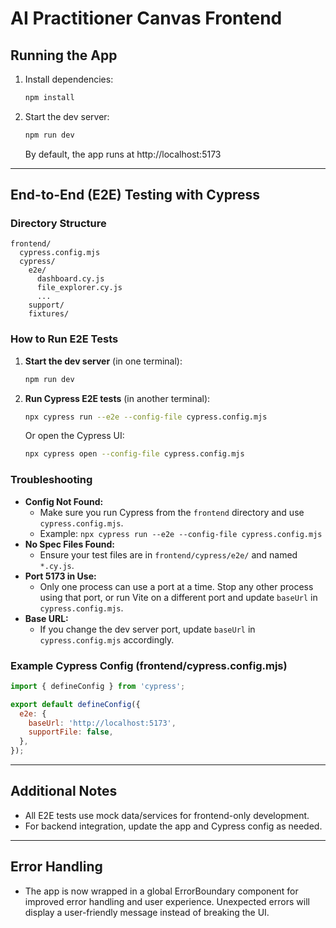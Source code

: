 # AI Practitioner Canvas Frontend

## Running the App

1. Install dependencies:
   ```sh
   npm install
   ```
2. Start the dev server:
   ```sh
   npm run dev
   ```
   By default, the app runs at http://localhost:5173

---

## End-to-End (E2E) Testing with Cypress

### Directory Structure

```
frontend/
  cypress.config.mjs
  cypress/
    e2e/
      dashboard.cy.js
      file_explorer.cy.js
      ...
    support/
    fixtures/
```

### How to Run E2E Tests

1. **Start the dev server** (in one terminal):
   ```sh
   npm run dev
   ```
2. **Run Cypress E2E tests** (in another terminal):
   ```sh
   npx cypress run --e2e --config-file cypress.config.mjs
   ```
   Or open the Cypress UI:
   ```sh
   npx cypress open --config-file cypress.config.mjs
   ```

### Troubleshooting

- **Config Not Found:**
  - Make sure you run Cypress from the `frontend` directory and use `cypress.config.mjs`.
  - Example: `npx cypress run --e2e --config-file cypress.config.mjs`
- **No Spec Files Found:**
  - Ensure your test files are in `frontend/cypress/e2e/` and named `*.cy.js`.
- **Port 5173 in Use:**
  - Only one process can use a port at a time. Stop any other process using that port, or run Vite on a different port and update `baseUrl` in `cypress.config.mjs`.
- **Base URL:**
  - If you change the dev server port, update `baseUrl` in `cypress.config.mjs` accordingly.

### Example Cypress Config (frontend/cypress.config.mjs)
```js
import { defineConfig } from 'cypress';

export default defineConfig({
  e2e: {
    baseUrl: 'http://localhost:5173',
    supportFile: false,
  },
});
```

---

## Additional Notes
- All E2E tests use mock data/services for frontend-only development.
- For backend integration, update the app and Cypress config as needed.

---

## Error Handling

- The app is now wrapped in a global ErrorBoundary component for improved error handling and user experience. Unexpected errors will display a user-friendly message instead of breaking the UI. 